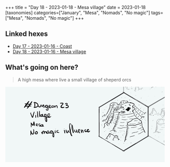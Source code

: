 +++
title = "Day 18 - 2023-01-18 - Mesa village"
date = 2023-01-18
[taxonomies]
categories=["January", "Mesa", "Nomads", "No magic"]
tags=["Mesa", "Nomads", "No magic"]
+++

## Linked hexes
- [Day 17 - 2023-01-16 - Coast](../day-17)
- [Day 18 - 2023-01-16 - Mesa village](../day-18)


## What's going on here?
> A high mesa where live a small village of sheperd orcs

![day18](../day18.jpeg)

